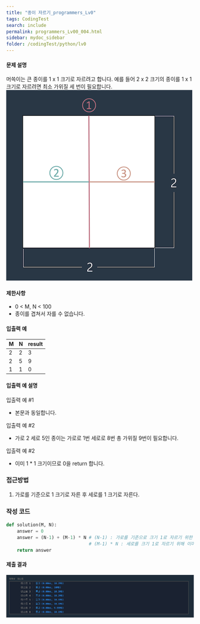 ```yaml
---
title: "종이 자르기_programmers_Lv0"
tags: CodingTest
search: include
permalink: programmers_Lv00_004.html
sidebar: mydoc_sidebar
folder: /codingTest/python/lv0
---
```



#### 문제 설명 <br>

머쓱이는 큰 종이를 1 x 1 크기로 자르려고 합니다. 예를 들어 2 x 2 크기의 종이를 1 x 1 크기로 자르려면 최소 가위질 세 번이 필요합니다. <br>
![문제설명](\images\programmers_Lv00_004_0.png)

#### 제한사항 <br>

- 0 < M, N < 100
- 종이를 겹쳐서 자를 수 없습니다.

#### 입출력 예 <br>
  
M|N|result
---|---|---
2|2|3
2|5|9
1|1|0
  
#### 입출력 예 설명 <br>

입출력 예 #1
- 본문과 동일합니다.

입출력 예 #2
- 가로 2 세로 5인 종이는 가로로 1번 세로로 8번 총 가위질 9번이 필요합니다.

입출력 예 #2
 - 이미 1 * 1 크기이므로 0을 return 합니다.

### 접근방법 <br>

1. 가로를 기준으로 1 크기로 자른 후 세로를 1 크기로 자른다.

### 작성 코드 <br>

```python
def solution(M, N):
    answer = 0
    answer = (N-1) + (M-1) * N # (N-1) : 가로를 기준으로 크기 1로 자르기 위한 횟수
                               # (M-1) * N : 세로를 크기 1로 자르기 위해 이미 잘린 N의 조각만큼 반복
    return answer
```

#### 제출 결과

![제출 결과](\images\programmers_Lv00_004_1.png)



